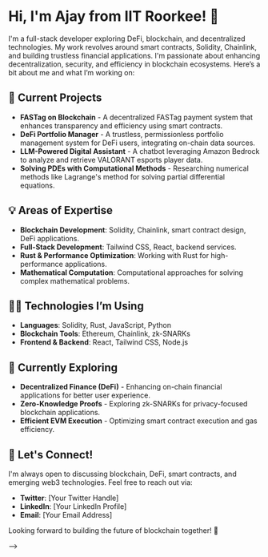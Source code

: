# Hi, I'm Ajay from IIT Roorkee! 👋

I'm a full-stack developer exploring DeFi, blockchain, and decentralized technologies. My work revolves around smart contracts, Solidity, Chainlink, and building trustless financial applications. I'm passionate about enhancing decentralization, security, and efficiency in blockchain ecosystems. Here’s a bit about me and what I’m working on:

## 🔭 Current Projects

- **FASTag on Blockchain** - A decentralized FASTag payment system that enhances transparency and efficiency using smart contracts.
- **DeFi Portfolio Manager** - A trustless, permissionless portfolio management system for DeFi users, integrating on-chain data sources.
- **LLM-Powered Digital Assistant** - A chatbot leveraging Amazon Bedrock to analyze and retrieve VALORANT esports player data.
- **Solving PDEs with Computational Methods** - Researching numerical methods like Lagrange's method for solving partial differential equations.

## 💡 Areas of Expertise

- **Blockchain Development**: Solidity, Chainlink, smart contract design, DeFi applications.
- **Full-Stack Development**: Tailwind CSS, React, backend services.
- **Rust & Performance Optimization**: Working with Rust for high-performance applications.
- **Mathematical Computation**: Computational approaches for solving complex mathematical problems.

## 🧑‍💻 Technologies I’m Using

- **Languages**: Solidity, Rust, JavaScript, Python
- **Blockchain Tools**: Ethereum, Chainlink, zk-SNARKs
- **Frontend & Backend**: React, Tailwind CSS, Node.js

## 🌱 Currently Exploring

- **Decentralized Finance (DeFi)** - Enhancing on-chain financial applications for better user experience.
- **Zero-Knowledge Proofs** - Exploring zk-SNARKs for privacy-focused blockchain applications.
- **Efficient EVM Execution** - Optimizing smart contract execution and gas efficiency.

## 💬 Let's Connect!

I'm always open to discussing blockchain, DeFi, smart contracts, and emerging web3 technologies. Feel free to reach out via:

- **Twitter**: [Your Twitter Handle]
- **LinkedIn**: [Your LinkedIn Profile]
- **Email**: [Your Email Address]

Looking forward to building the future of blockchain together! 🚀

-->

